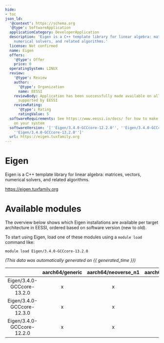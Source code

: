 ```yaml
---
hide:
- toc
json_ld:
  '@context': https://schema.org
  '@type': SoftwareApplication
  applicationCategory: DeveloperApplication
  description: 'Eigen is a C++ template library for linear algebra: matrices, vectors,
    numerical solvers, and related algorithms.'
  license: Not confirmed
  name: Eigen
  offers:
    '@type': Offer
    price: 0
  operatingSystem: LINUX
  review:
    '@type': Review
    author:
      '@type': Organization
      name: EESSI
    reviewBody: Application has been successfully made available on all architectures
      supported by EESSI
    reviewRating:
      '@type': Rating
      ratingValue: 5
  softwareRequirements: See https://www.eessi.io/docs/ for how to make EESSI available
    on your system
  softwareVersion: '[''Eigen/3.4.0-GCCcore-12.2.0'', ''Eigen/3.4.0-GCCcore-12.3.0'',
    ''Eigen/3.4.0-GCCcore-13.2.0'']'
  url: https://eigen.tuxfamily.org
---
```


Eigen
=====


Eigen is a C++ template library for linear algebra: matrices, vectors, numerical solvers, and related algorithms.

https://eigen.tuxfamily.org
# Available modules


The overview below shows which Eigen installations are available per target architecture in EESSI, ordered based on software version (new to old).

To start using Eigen, load one of these modules using a `module load` command like:

```shell
module load Eigen/3.4.0-GCCcore-13.2.0
```

*(This data was automatically generated on {{ generated_time }})*  

| |aarch64/generic|aarch64/neoverse_n1|aarch64/neoverse_v1|aarch64/nvidia|x86_64/generic|x86_64/amd/zen2|x86_64/amd/zen3|x86_64/amd/zen4|x86_64/intel/haswell|x86_64/intel/sapphirerapids|x86_64/intel/skylake_avx512|aarch64/nvidia/grace|
| :---: | :---: | :---: | :---: | :---: | :---: | :---: | :---: | :---: | :---: | :---: | :---: | :---: |
|Eigen/3.4.0-GCCcore-13.2.0|x|x|x|-|x|x|x|x|x|x|x|x|
|Eigen/3.4.0-GCCcore-12.3.0|x|x|x|-|x|x|x|x|x|x|x|x|
|Eigen/3.4.0-GCCcore-12.2.0|x|x|x|-|x|x|x|x|x|x|x|x|

